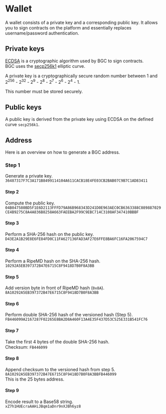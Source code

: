 # Wallet
A wallet consists of a private key and a corresponding public key. It allows you to sign contracts on the platform and essentially replaces username/password authentication.

## Private keys

[ECDSA](https://en.wikipedia.org/wiki/Elliptic_Curve_Digital_Signature_Algorithm) is a cryptographic algorithm used by BGC to sign contracts.  
BGC uses the [secp256k1](https://en.bitcoin.it/wiki/Secp256k1) elliptic curve.

A private key is a cryptographically secure random number between 1 and 2<sup>256</sup> - 2<sup>32</sup> - 2<sup>9</sup> - 2<sup>8</sup> - 2<sup>7</sup> - 2<sup>6</sup> - 2<sup>4</sup> - 1.

This number must be stored securely.

## Public keys

A public key is derived from the private key using ECDSA on the defined curve `secp256k1`.

## Address
Here is an overview on how to generate a BGC address.

### Step 1
Generate a private key.  
`36487317F7C3A171B8499114104A611CACB18E4FE03CB2BAB07C9B7C1AD83411`

#### Step 2
Compute the public key.  
`04B047580BD5F1E6D2113FFFD79A86B968343D241D0E963AEC0CB6363388C089887029CE4B9275C8A4A836B8258A663FAEEBA2F99C9EBC714C3108AF347410BBBF`

#### Step 3
Perform a SHA-256 hash on the public key.  
`D43E2A1B29E8E6FE84FD0C11FA627136FAD3AF27E6FFE8BA6FC16FA2067594C7`

#### Step 4
Perform a RipeMD hash on the SHA-256 hash.  
`10292A5EB397372B47E6715C8F9418D7B0F8A3BB`

#### Step 5
Add version byte in front of RipeMD hash (`0x8A`).  
`8A10292A5EB397372B47E6715C8F9418D7B0F8A3BB`

#### Step 6
Perform double SHA-256 hash of the versioned hash (Step 5).  
`FB446099A2167287F02265E8BA2D8A460F13A4E35F437D53C525E331B541FC76`

#### Step 7
Take the first 4 bytes of the double SHA-256 hash.  
Checksum: `FB446099`  

#### Step 8
Append checksum to the versioned hash from step 5.  
`8A10292A5EB397372B47E6715C8F9418D7B0F8A3BBFB446099`  
This is the 25 bytes address.

#### Step 9
Encode result to a Base58 string.  
`xZ7h1HUEcraAAHiJBqm1aDnr9nXJBh6yz8`